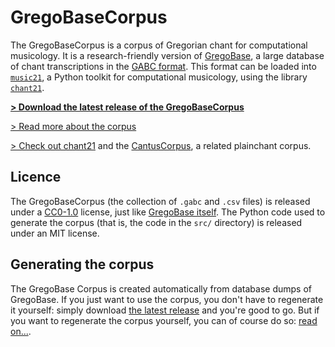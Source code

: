 GregoBaseCorpus
===============

The GregoBaseCorpus is a corpus of Gregorian chant for computational musicology.
It is a research-friendly version of [GregoBase](gregobase.selapa.net/), a
large database of chant transcriptions in the
[GABC format](https://gregorio-project.github.io/gabc/index.html).
This format can be loaded into [`music21`](https://web.mit.edu/music21/), a Python
toolkit for computational musicology, using the library 
[`chant21`](https://github.com/bacor/chant21/).

[**> Download the latest release of the GregoBaseCorpus**](https://github.com/bacor/gregobasecorpus/releases/latest)

[> Read more about the corpus](https://github.com/bacor/gregobasecorpus/tree/master/docs)

[> Check out chant21](https://github.com/bacor/chant21/) and the
[CantusCorpus](https://github.com/bacor/cantuscorpus/), a related plainchant corpus.

Licence
-------

The GregoBaseCorpus (the collection of `.gabc` and `.csv` files)
is released under a [CC0-1.0](https://creativecommons.org/publicdomain/zero/1.0/)
license, just like [GregoBase itself](https://gregobase.selapa.net/?page_id=2]).
The Python code used to generate the corpus (that is, the code in the `src/`
directory) is released under an MIT license.

Generating the corpus
---------------------

The GregoBase Corpus is created automatically from database dumps of GregoBase.
If you just want to use the corpus, you don't have to regenerate it yourself:
simply download [the latest release](https://github.com/bacor/gregobasecorpus/releases/latest) and you're good to go. But if you want to regenerate the corpus yourself, 
you can of course do so: [read on...](https://github.com/bacor/gregobasecorpus/tree/master/src).